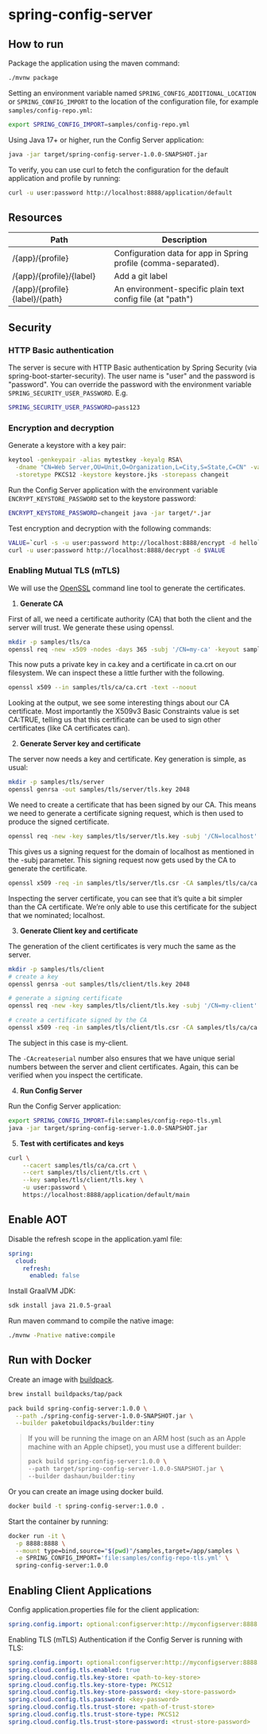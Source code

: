 # spring-config-server

## How to run

Package the application using the maven command:

```bash
./mvnw package
```

Setting an environment variable named `SPRING_CONFIG_ADDITIONAL_LOCATION` or `SPRING_CONFIG_IMPORT` to the location of the configuration file, for example `samples/config-repo.yml`:

```bash
export SPRING_CONFIG_IMPORT=samples/config-repo.yml
```

Using Java 17+ or higher, run the Config Server application:

```bash
java -jar target/spring-config-server-1.0.0-SNAPSHOT.jar 
```

To verify, you can use curl to fetch the configuration for the default application and profile by running:

```bash
curl -u user:password http://localhost:8888/application/default
```

## Resources

| Path                           | Description                                                     |
|--------------------------------|-----------------------------------------------------------------|
| /{app}/{profile}               | Configuration data for app in Spring profile (comma-separated). |
| /{app}/{profile}/{label}       | Add a git label                                                 |
| /{app}/{profile}{label}/{path} | An environment-specific plain text config file (at "path")      |

## Security

### HTTP Basic authentication

The server is secure with HTTP Basic authentication by Spring Security (via spring-boot-starter-security). The user name is "user" and the password is "password". You can override the password with the environment variable `SPRING_SECURITY_USER_PASSWORD`. E.g.

```bash
SPRING_SECURITY_USER_PASSWORD=pass123
```

### Encryption and decryption

Generate a keystore with a key pair:

```bash
keytool -genkeypair -alias mytestkey -keyalg RSA\
  -dname "CN=Web Server,OU=Unit,O=Organization,L=City,S=State,C=CN" -validity 3650 \
  -storetype PKCS12 -keystore keystore.jks -storepass changeit
```

Run the Config Server application with the environment variable `ENCRYPT_KEYSTORE_PASSWORD` set to the keystore password:

```bash
ENCRYPT_KEYSTORE_PASSWORD=changeit java -jar target/*.jar
```

Test encryption and decryption with the following commands:

```bash
VALUE=`curl -s -u user:password http://localhost:8888/encrypt -d hello`
curl -u user:password http://localhost:8888/decrypt -d $VALUE
```

### Enabling Mutual TLS (mTLS)

We will use the [OpenSSL](https://www.openssl.org/) command line tool to generate the certificates.

1. **Generate CA**

First of all, we need a certificate authority (CA) that both the client and the server will trust. We generate these using openssl.

```bash
mkdir -p samples/tls/ca
openssl req -new -x509 -nodes -days 365 -subj '/CN=my-ca' -keyout samples/tls/ca/ca.key -out samples/tls/ca/ca.crt
```

This now puts a private key in ca.key and a certificate in ca.crt on our filesystem. We can inspect these a little further with the following.

```bash
openssl x509 --in samples/tls/ca/ca.crt -text --noout
```

Looking at the output, we see some interesting things about our CA certificate. Most importantly the X509v3 Basic Constraints value is set CA:TRUE, telling us that this certificate can be used to sign other certificates (like CA certificates can).

2. **Generate Server key and certificate**

The server now needs a key and certificate. Key generation is simple, as usual:

```bash
mkdir -p samples/tls/server
openssl genrsa -out samples/tls/server/tls.key 2048
```

We need to create a certificate that has been signed by our CA. This means we need to generate a certificate signing
request, which is then used to produce the signed certificate.

```bash
openssl req -new -key samples/tls/server/tls.key -subj '/CN=localhost' -out samples/tls/server/tls.csr
```

This gives us a signing request for the domain of localhost as mentioned in the -subj parameter. This signing request
now gets used by the CA to generate the certificate.

```bash
openssl x509 -req -in samples/tls/server/tls.csr -CA samples/tls/ca/ca.crt -CAkey samples/tls/ca/ca.key -CAcreateserial -days 365 -out samples/tls/server/tls.crt
```

Inspecting the server certificate, you can see that it’s quite a bit simpler than the CA certificate. We’re only able to
use this certificate for the subject that we nominated; localhost.

3. **Generate Client key and certificate**

The generation of the client certificates is very much the same as the server.

```bash
mkdir -p samples/tls/client
# create a key
openssl genrsa -out samples/tls/client/tls.key 2048

# generate a signing certificate
openssl req -new -key samples/tls/client/tls.key -subj '/CN=my-client' -out samples/tls/client/tls.csr

# create a certificate signed by the CA
openssl x509 -req -in samples/tls/client/tls.csr -CA samples/tls/ca/ca.crt -CAkey samples/tls/ca/ca.key -CAcreateserial -days 365 -out samples/tls/client/tls.crt
```

The subject in this case is my-client.

The `-CAcreateserial` number also ensures that we have unique serial numbers between the server and client certificates. Again, this can be verified when you inspect the certificate.

4. **Run Config Server**

Run the Config Server application:

```bash
export SPRING_CONFIG_IMPORT=file:samples/config-repo-tls.yml
java -jar target/spring-config-server-1.0.0-SNAPSHOT.jar 
```

5. **Test with certificates and keys**

```bash
curl \
    --cacert samples/tls/ca/ca.crt \
    --cert samples/tls/client/tls.crt \
    --key samples/tls/client/tls.key \
    -u user:password \
    https://localhost:8888/application/default/main
```

## Enable AOT

Disable the refresh scope in the application.yaml file:

```yaml
spring:
  cloud:
    refresh:
      enabled: false
```

Install GraalVM JDK:

```bash
sdk install java 21.0.5-graal 
```

Run maven command to compile the native image:

```bash
./mvnw -Pnative native:compile
```

## Run with Docker

Create an image with [buildpack](https://buildpacks.io/).

```bash
brew install buildpacks/tap/pack

pack build spring-config-server:1.0.0 \
  --path ./spring-config-server-1.0.0-SNAPSHOT.jar \
  --builder paketobuildpacks/builder:tiny
```

> If you will be running the image on an ARM host (such as an Apple machine with an Apple chipset), you must use a
> different builder:
>
> ```bash
> pack build spring-config-server:1.0.0 \
> --path target/spring-config-server-1.0.0-SNAPSHOT.jar \
> --builder dashaun/builder:tiny
> ```

Or you can create an image using docker build.

```bash
docker build -t spring-config-server:1.0.0 .
```

Start the container by running:

```bash
docker run -it \
  -p 8888:8888 \
  --mount type=bind,source="$(pwd)"/samples,target=/app/samples \
  -e SPRING_CONFIG_IMPORT='file:samples/config-repo-tls.yml' \
  spring-config-server:1.0.0
```

## Enabling Client Applications

Config application.properties file for the client application:

```yaml
spring.config.import: optional:configserver:http://myconfigserver:8888
```

Enabling TLS (mTLS) Authentication if the Config Server is running with TLS:

```yaml
spring.config.import: optional:configserver:http://myconfigserver:8888
spring.cloud.config.tls.enabled: true
spring.cloud.config.tls.key-store: <path-to-key-store>
spring.cloud.config.tls.key-store-type: PKCS12
spring.cloud.config.tls.key-store-password: <key-store-password>
spring.cloud.config.tls.password: <key-password>
spring.cloud.config.tls.trust-store: <path-of-trust-store>
spring.cloud.config.tls.trust-store-type: PKCS12
spring.cloud.config.tls.trust-store-password: <trust-store-password>
```
